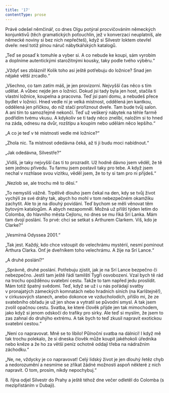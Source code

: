 ```yaml
---
title: '17'
contentType: prose
---
```


Právě odešel němčinář, co dnes Olgu potýral procvičováním německých konjunktivů (těch gramatických poťouchlin, jež v konverzaci neuplatníš, ale německé noviny si bez nich nepřečteš), když si Silvestr loktem otevřel dveře: nesl totiž plnou náruč nábytkářských katalogů.

„Teď se posaď k tomuhle a vyber si. A co nebude ke koupi, sám vyrobím a doplníme autentickými starožitnými kousky, taky podle tvého výběru.“

„Vždyť ses zbláznil! Kolik toho asi ještě potřebuju do ložnice? Snad jen nějaké větší zrcadlo.“

„Všechno, co tam zatím máš, je jen provizorní. Nejvyšší čas něco s tím udělat. A vůbec nejde jen o ložnici. Dokud jsi tady byla jen host, stačila ti vlastní ložnice, koupelna a pracovna. Teď jsi paní domu, a nebudeš přece bydlet v ložnici. Hned vedle ní je velká místnost, oddělená jen kantkou, oddělená jen příčkou, do níž stačí proříznout dveře. Tam bude tvůj salon. A ani tím to samozřejmě nekončí. Teď už veškerý nábytek na téhle farmě podřídím tvému vkusu. A kdykoliv se ti tady něco znelíbí, naložím si to hned na záda, odnesu na dvůr, rozštípu a koupím nebo udělám něco lepšího.“

„A co je teď v té místnosti vedle mé ložnice?“

„Zhola nic. Ta místnost odedávna čeká, až ti ji budu moci nabídnout.“

„Jak odedávna, Silvestře?“

„Vidíš, je taky nejvyšší čas ti to prozradit. Už hodně dávno jsem věděl, že tě sem jednou přivedu. Tu farmu jsem postavil taky pro tebe. A když jsem nechal v rozhlase svou vizitku, věděl jsem, že to ty si tam pro ni přijdeš.“

„Nezlob se, ale trochu mě to děsí.“

„To nemyslíš vážně. Trpělivě dlouho jsem čekal na den, kdy se tvůj život vychýlí ze své dráhy tak, abych ho mohl v tom nebezpečném okamžiku zachytit. Ale to je na dlouhý povídání. Teď bychom se měli věnovat těm bytovým katalogům. A abych nezapomněl. Možná už příští týden letím do Colomba, do hlavního města Cejlonu, no dnes se mu říká Srí Lanka. Mám tam dvojí poslání. To prvé: chci se setkat s Arthurem Clarkem. Víš, kdo je Clarke?“

„Vesmírná Odyssea 2001.“

„Tak jest. Každý, kdo chce vstoupit do velechrámu mystérií, nesmí pominout Arthura Clarka. Onť je dveřníkem toho velechrámu. A žije na Srí Lance.“

„A druhé poslání?“

„Správně, druhé poslání. Potřebuju zjistit, jak je na Srí Lance bezpečno či nebezpečno. Jestli tam ještě řádí tamilští Tygři osvobození. Vzal bych tě rád na trochu opožděnou svatební cestu. Takže to tam napřed jedu proslídit. Mám totiž špatný svědomí. Teď, když se už i u nás pořádají svatby v pronajatých zámeckých komnatách nebo hradních síních (na Karlštejně!), v cirkusových stanech, anebo dokonce ve vzducholodích, přišlo mi, že ze svatebního obřadu je už jen show a vytratil se původní smysl. A tak jsem zvolil opačnou cestu. Svatba, ke které člověk přijde jen tak mimochodem, jako když si jenom odskočí do trafiky pro sirky. Ale teď si myslím, že jsem to zas zahnal do druhýho extrému. A tak bych to teď zkusil napravit exotickou svatební cestou.“

„Není co napravovat. Mně se to líbilo! Půlnoční svatba na dálnici! I když mě tak trochu polekalo, že si dneska člověk může koupit jakéhokoli úředníka nebo kněze a že ho za větší peníz ochotně oddají třeba na nádražním záchodku.“

„Ne, ne, vždycky je co napravovat! Celý lidský život je jen dlouhý řetěz chyb a nedorozumění a nesmíme se zříkat žádné možnosti aspoň některé z nich napravit. O tom, prosím, nikdy nepochybuj.“

8. října odjel Silvestr do Prahy a ještě téhož dne večer odletěl do Colomba (s mezipřistáním v Dubaji).
